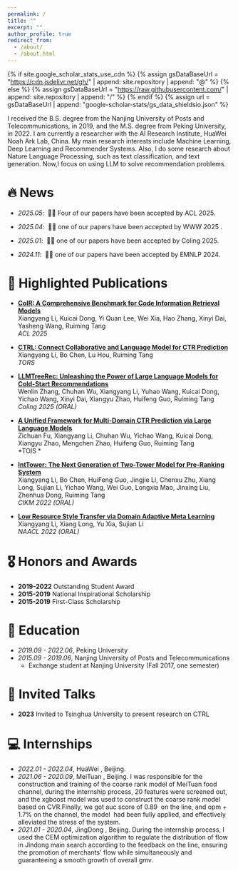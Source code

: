 ```yaml
---
permalink: /
title: ""
excerpt: ""
author_profile: true
redirect_from: 
  - /about/
  - /about.html
---
```


{% if site.google_scholar_stats_use_cdn %}
{% assign gsDataBaseUrl = "https://cdn.jsdelivr.net/gh/" | append: site.repository | append: "@" %}
{% else %}
{% assign gsDataBaseUrl = "https://raw.githubusercontent.com/" | append: site.repository | append: "/" %}
{% endif %}
{% assign url = gsDataBaseUrl | append: "google-scholar-stats/gs_data_shieldsio.json" %}

<span class='anchor' id='about-me'></span>

I received the B.S. degree from the Nanjing University of Posts and Telecommunications, in 2019, and the M.S. degree from Peking University, in 2022. I am currently a researcher with the AI Research Institute, HuaWei Noah Ark Lab, China. My main research interests include Machine Learning, Deep Learning and Recommender Systems. Also, I do some research about Nature Language Processing, such as text classification, and text generation. Now,I focus on using LLM to solve recommendation problems.


# 🔥 News
- *2025.05*: &nbsp;🎉🎉 Four of our papers have been accepted by ACL 2025.

- *2025.04*: &nbsp;🎉🎉 one of our papers have been accepted by WWW 2025 .

- *2025.01*: &nbsp;🎉🎉 one of our papers have been accepted by Coling 2025.
 
- *2024.11*: &nbsp;🎉🎉 one of our papers have been accepted by EMNLP 2024. 


# 📝 Highlighted Publications 

- **[CoIR: A Comprehensive Benchmark for Code Information Retrieval Models](https://arxiv.org/abs/2407.02883)**  
  Xiangyang Li, Kuicai Dong, Yi Quan Lee, Wei Xia, Hao Zhang, Xinyi Dai, Yasheng Wang, Ruiming Tang  
  *ACL 2025*

- **[CTRL: Connect Collaborative and Language Model for CTR Prediction](https://dl.acm.org/doi/abs/10.1145/3713080)**  
  Xiangyang Li, Bo Chen, Lu Hou, Ruiming Tang  
  *TORS*

- **[LLMTreeRec: Unleashing the Power of Large Language Models for Cold-Start Recommendations](https://arxiv.org/abs/2404.00702)**  
  Wenlin Zhang, Chuhan Wu, Xiangyang Li, Yuhao Wang, Kuicai Dong, Yichao Wang, Xinyi Dai, Xiangyu Zhao, Huifeng Guo, Ruiming Tang  
  *Coling 2025 (ORAL)*

- **[A Unified Framework for Multi-Domain CTR Prediction via Large Language Models](https://dl.acm.org/doi/abs/10.1145/3698878)**  
  Zichuan Fu, Xiangyang Li, Chuhan Wu, Yichao Wang, Kuicai Dong, Xiangyu Zhao, Mengchen Zhao, Huifeng Guo, Ruiming Tang  
  *TOIS *

- **[IntTower: The Next Generation of Two-Tower Model for Pre-Ranking System](https://arxiv.org/abs/2210.09890)**  
  Xiangyang Li, Bo Chen, HuiFeng Guo, Jingjie Li, Chenxu Zhu, Xiang Long, Sujian Li, Yichao Wang, Wei Guo, Longxia Mao, Jinxing Liu, Zhenhua Dong, Ruiming Tang  
  *CIKM 2022 (ORAL)*

- **[Low Resource Style Transfer via Domain Adaptive Meta Learning](https://arxiv.org/abs/2205.12475)**  
  Xiangyang Li, Xiang Long, Yu Xia, Sujian Li  
  *NAACL 2022 (ORAL)*




# 🎖 Honors and Awards 
- **2019-2022** Outstanding Student Award
- **2015-2019** National Inspirational Scholarship
- **2015-2019** First-Class Scholarship

# 📖 Education
- *2019.09 - 2022.06*, Peking University
- *2015.09 - 2019.06*, Nanjing University of Posts and Telecommunications
  - Exchange student at Nanjing University (Fall 2017, one semester)


# 💬 Invited Talks
- **2023** Invited to Tsinghua University to present research on CTRL

# 💻 Internships
- *2022.01 - 2022.04*, HuaWei , Beijing.
- *2021.06 - 2020.09*, MeiTuan , Beijing.
I was responsible for the construction and training of the coarse rank model of MeiTuan food channel, during the internship process, 20 features were screened out, and the xgboost model was used to construct the coarse rank model based on CVR.Finally, we got auc score of 0.89  on the line, and opm + 1.7% on the channel, the model  had been fully applied, and effectively alleviated the stress of the system.
- *2021.01 - 2020.04*, JingDong , Beijing.
 During the internship process, I used the CEM optimization algorithm to regulate the distribution of flow in Jindong main search according to the feedback on the line, ensuring the promotion of merchants' flow while simultaneously and guaranteeing a smooth growth of overall gmv.
